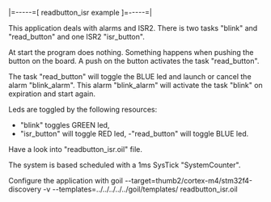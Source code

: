 |=-----=[ readbutton_isr example ]=-----=|

This application deals with alarms and ISR2.
There is two tasks "blink" and "read_button" and one ISR2 "isr_button".

At start the program does nothing.
Something happens when pushing the button on the board.
A push on the button activates the task "read_button".

The task "read_button" will toggle the BLUE led and launch or cancel the alarm "blink_alarm".
This alarm "blink_alarm" will activate the task "blink" on expiration and start again.

Leds are toggled by the following resources:
- "blink" toggles GREEN led,
- "isr_button" will toggle RED led,
-"read_button" will toggle BLUE led.

Have a look into "readbutton_isr.oil" file.

The system is based scheduled with a 1ms SysTick "SystemCounter".

Configure the application with
goil --target=thumb2/cortex-m4/stm32f4-discovery -v --templates=../../../../../goil/templates/ readbutton_isr.oil

